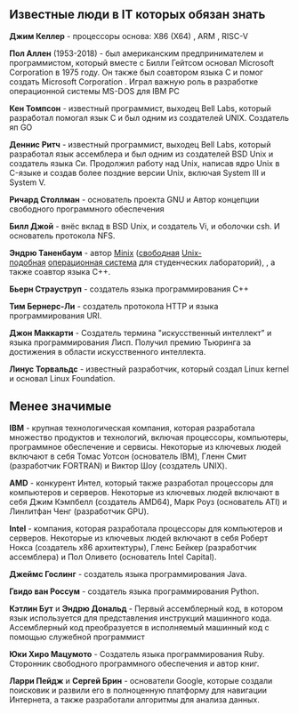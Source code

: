 
## Известные люди в IT которых обязан знать

**Джим Келлер** - процессоры основа: X86 (X64) , ARM , RISC-V

**Пол Аллен** (1953-2018) - был американским предпринимателем и программистом, который вместе с Билли Гейтсом основал Microsoft Corporation в 1975 году. Он также был соавтором языка C и помог создать Microsoft Corporation . Играл важную роль в разработке операционной системы MS-DOS для IBM PC

**Кен Томпсон** - известный программист, выходец Bell Labs, который разработал помогал язык С и был одним из создателей UNIX. Создатель яп GO

**Деннис Ритч** - известный программист, выходец Bell Labs, который разработал язык ассемблера и был одним из создателей BSD Unix и создатель языка Си. Продолжил работу над Unix, написав ядро Unix в C-языке и создав более поздние версии Unix, включая System III и System V.

**Ричард Столлман** - основатель проекта GNU и Автор концепции свободного программного обеспечения

**Билл Джой** - внёс вклад в BSD Unix, и создатель Vi, и оболочки csh. И основатель протокола NFS.

**Эндрю Таненбаум** - автор [Minix](https://ru.wikipedia.org/wiki/Minix "Minix") ([свободная](https://ru.wikipedia.org/wiki/%D0%A1%D0%B2%D0%BE%D0%B1%D0%BE%D0%B4%D0%BD%D0%BE%D0%B5_%D0%BF%D1%80%D0%BE%D0%B3%D1%80%D0%B0%D0%BC%D0%BC%D0%BD%D0%BE%D0%B5_%D0%BE%D0%B1%D0%B5%D1%81%D0%BF%D0%B5%D1%87%D0%B5%D0%BD%D0%B8%D0%B5 "Свободное программное обеспечение") [Unix-подобная](https://ru.wikipedia.org/wiki/Unix-%D0%BF%D0%BE%D0%B4%D0%BE%D0%B1%D0%BD%D0%B0%D1%8F_%D0%BE%D0%BF%D0%B5%D1%80%D0%B0%D1%86%D0%B8%D0%BE%D0%BD%D0%BD%D0%B0%D1%8F_%D1%81%D0%B8%D1%81%D1%82%D0%B5%D0%BC%D0%B0 "Unix-подобная операционная система") [операционная система](https://ru.wikipedia.org/wiki/%D0%9E%D0%BF%D0%B5%D1%80%D0%B0%D1%86%D0%B8%D0%BE%D0%BD%D0%BD%D0%B0%D1%8F_%D1%81%D0%B8%D1%81%D1%82%D0%B5%D0%BC%D0%B0 "Операционная система") для студенческих лабораторий), , а также соавтор языка C++.

**Бьерн Страуструп** - создатель языка программирования C++

**Тим Бернерс-Ли** - создатель протокола HTTP и языка программирования URI.

**Джон Маккарти** - Создатель термина "искусственный интеллект" и языка программирования Лисп. Получил премию Тьюринга за достижения в области искусственного интеллекта.

**Линус Торвальдс** - известный разработчик, который создал Linux kernel и основал Linux Foundation.


## Менее значимые

**IBM** - крупная технологическая компания, которая разработала множество продуктов и технологий, включая процессоры, компьютеры, программное обеспечение и сервисы. Некоторые из ключевых людей включают в себя Томас Уотсон (основатель IBM), Гленн Смит (разработчик FORTRAN) и Виктор Шоу (создатель UNIX).


**AMD** - конкурент Интел, который также разработал процессоры для компьютеров и серверов. Некоторые из ключевых людей включают в себя Джим Кэмпбелл (создатель AMD64), Марк Роуз (основатель ATI) и Линлитфан Ченг (разработчик GPU).


**Intel** - компания, которая разработала процессоры для компьютеров и серверов. Некоторые из ключевых людей включают в себя Роберт Нокса (создатель x86 архитектуры), Гленс Бейкер (разработчик ассемблера) и Пол Оливето (основатель Intel Capital).


**Джеймс Гослинг** - создатель языка программирования Java.

**Гвидо ван Россум** - создатель языка программирования Python.

**Кэтлин Бут** и **Эндрю  Дональд** - Первый ассемблерный код, в котором язык используется для представления инструкций машинного кода. Ассемблерный код преобразуется в исполняемый машинный код с помощью служебной программист 


**Юки Хиро Мацумото**  - Создатель языка программирования Ruby. Сторонник свободного программного обеспечения и автор книг.

**Ларри Пейдж** и **Сергей Брин** - основатели Google, которые создали поисковик и развили его в полноценную платформу для навигации Интернета, а также разработали алгоритмы для анализа данных.


